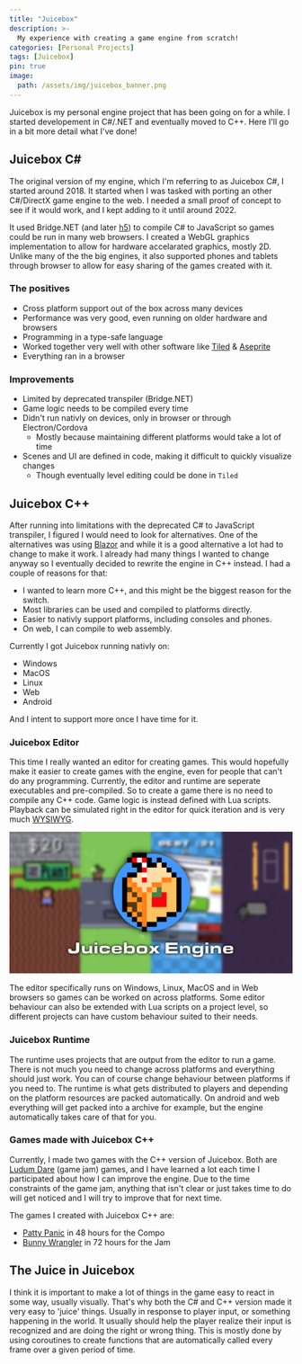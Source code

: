 ```yaml
---
title: "Juicebox"
description: >-
  My experience with creating a game engine from scratch!
categories: [Personal Projects]
tags: [Juicebox]
pin: true
image:
  path: /assets/img/juicebox_banner.png
---
```


Juicebox is my personal engine project that has been going on for a while. I started developement in C#/.NET and eventually moved to C++. 
Here I'll go in a bit more detail what I've done!

## Juicebox C#
The original version of my engine, which I'm referring to as Juicebox C#, I started around 2018. It started when I was tasked with porting an other C#/DirectX game engine to the web. I needed a small proof of concept to see if it would work, and I kept adding to it until around 2022. 

It used Bridge.NET (and later [h5](https://github.com/curiosity-ai/h5)) to compile C# to JavaScript so games could be run in many web browsers. I created a WebGL graphics implementation to allow for hardware accelarated graphics, mostly 2D. Unlike many of the the big engines, it also supported phones and tablets through browser to allow for easy sharing of the games created with it.

### The positives
- Cross platform support out of the box across many devices
- Performance was very good, even running on older hardware and browsers
- Programming in a type-safe language
- Worked together very well with other software like [Tiled](https://www.mapeditor.org/) & [Aseprite](https://www.aseprite.org/)
- Everything ran in a browser

### Improvements
- Limited by deprecated transpiler (Bridge.NET)
- Game logic needs to be compiled every time
- Didn't run nativly on devices, only in browser or through Electron/Cordova
  - Mostly because maintaining different platforms would take a lot of time
- Scenes and UI are defined in code, making it difficult to quickly visualize changes
  - Though eventually level editing could be done in `Tiled`

## Juicebox C++
After running into limitations with the deprecated C# to JavaScript transpiler, I figured I would need to look for alternatives.
One of the alternatives was using [Blazor](https://dotnet.microsoft.com/en-us/apps/aspnet/web-apps/blazor) and while it is a good
alternative a lot had to change to make it work. I already had many things I wanted to change anyway so I eventually decided to rewrite
the engine in C++ instead. I had a couple of reasons for that:
- I wanted to learn more C++, and this might be the biggest reason for the switch.
- Most libraries can be used and compiled to platforms directly.
- Easier to nativly support platforms, including consoles and phones.
- On web, I can compile to web assembly.

Currently I got Juicebox running nativly on:
<ul>
  <li><i class="fa-brands fa-microsoft"></i> Windows</li>
  <li><i class="fa-brands fa-apple"></i> MacOS</li>
  <li><i class="fa-brands fa-linux"></i> Linux</li>
  <li><i class="fa-brands fa-html5"></i> Web</li>
  <li><i class="fa-brands fa-android"></i> Android</li>
</ul>

And I intent to support more once I have time for it.

### Juicebox Editor
This time I really wanted an editor for creating games. This would hopefully make it easier to create games with the engine, even for
people that can't do any programming. Currently, the editor and runtime are seperate executables and pre-compiled. So to create a game
there is no need to compile any C++ code. Game logic is instead defined with Lua scripts. Playback can be simulated right in the editor
for quick iteration and is very much [WYSIWYG](https://en.wikipedia.org/wiki/WYSIWYG).

![Image](/assets/img/juicebox_banner.png)

The editor specifically runs on Windows, Linux, MacOS and in Web browsers so games can be worked on across platforms. Some editor
behaviour can also be extended with Lua scripts on a project level, so different projects can have custom behaviour suited to their needs.

### Juicebox Runtime
The runtime uses projects that are output from the editor to run a game. There is not much you need to change across platforms and
everything should just work. You can of course change behaviour between platforms if you need to. The runtime is what gets distributed
to players and depending on the platform resources are packed automatically. On android and web everything will get packed into a archive
for example, but the engine automatically takes care of that for you.

### Games made with Juicebox C++
Currently, I made two games with the C++ version of Juicebox. Both are [Ludum Dare](https://ldjam.com) (game jam) games, and I have learned a lot each time
I participated about how I can improve the engine. Due to the time constraints of the game jam, anything that isn't clear or just takes
time to do will get noticed and I will try to improve that for next time. 

The games I created with Juicebox C++ are:
- [Patty Panic](https://ldjam.com/events/ludum-dare/55/patty-panic) in 48 hours for the Compo
- [Bunny Wrangler](https://ldjam.com/events/ludum-dare/56/bunny-wrangler) in 72 hours for the Jam

## The Juice in Juicebox
I think it is important to make a lot of things in the game easy to react in some way, usually visually. That's why both the C# and C++
version made it very easy to 'juice' things. Usually in response to player input, or something happening in the world. It usually should
help the player realize their input is recognized and are doing the right or wrong thing. This is mostly done by using coroutines to
create functions that are automatically called every frame over a given period of time.
